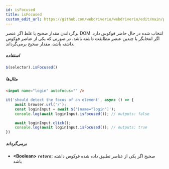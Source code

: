 ```yaml
---
id: isFocused
title: isFocused
custom_edit_url: https://github.com/webdriverio/webdriverio/edit/main/packages/webdriverio/src/commands/element/isFocused.ts
---
```


برگرداندن مقدار صحیح یا غلط اگر عنصر DOM انتخاب شده در حال حاضر فوکوس دارد. اگر انتخابگر با چندین عنصر مطابقت داشته باشد، در صورتی که یکی از عناصر فوکوس داشته باشد، مقدار صحیح برمی‌گرداند.

##### استفاده

```js
$(selector).isFocused()
```

##### مثال‌ها

```html title="index.html"
<input name="login" autofocus="" />
```

```js title="hasFocus.js"
it('should detect the focus of an element', async () => {
    await browser.url('/');
    const loginInput = await $('[name="login"]');
    console.log(await loginInput.isFocused()); // outputs: false

    await loginInput.click();
    console.log(await loginInput.isFocused()); // outputs: true
})
```

##### برمی‌گرداند

- **&lt;Boolean&gt;**
            **<code><var>return</var></code>:**          صحیح اگر یکی از عناصر تطبیق داده شده فوکوس داشته باشد